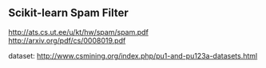 ## Scikit-learn Spam Filter

http://ats.cs.ut.ee/u/kt/hw/spam/spam.pdf
http://arxiv.org/pdf/cs/0008019.pdf

dataset:
http://www.csmining.org/index.php/pu1-and-pu123a-datasets.html

